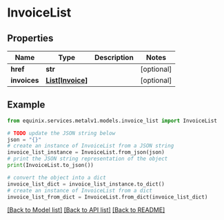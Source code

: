 # InvoiceList


## Properties

Name | Type | Description | Notes
------------ | ------------- | ------------- | -------------
**href** | **str** |  | [optional] 
**invoices** | [**List[Invoice]**](Invoice.md) |  | [optional] 

## Example

```python
from equinix.services.metalv1.models.invoice_list import InvoiceList

# TODO update the JSON string below
json = "{}"
# create an instance of InvoiceList from a JSON string
invoice_list_instance = InvoiceList.from_json(json)
# print the JSON string representation of the object
print(InvoiceList.to_json())

# convert the object into a dict
invoice_list_dict = invoice_list_instance.to_dict()
# create an instance of InvoiceList from a dict
invoice_list_from_dict = InvoiceList.from_dict(invoice_list_dict)
```
[[Back to Model list]](../README.md#documentation-for-models) [[Back to API list]](../README.md#documentation-for-api-endpoints) [[Back to README]](../README.md)


